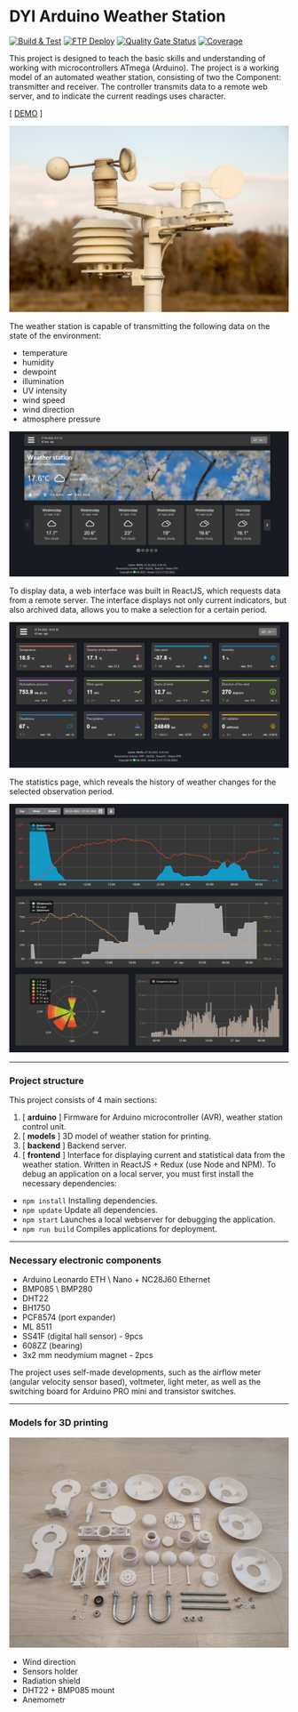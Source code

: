 DYI Arduino Weather Station
===============
[![Build & Test](https://github.com/miksrv/arduino-weather-station/actions/workflows/build.yml/badge.svg)](https://github.com/miksrv/arduino-weather-station/actions/workflows/build.yml)
[![FTP Deploy](https://github.com/miksrv/arduino-weather-station/actions/workflows/deploy.yml/badge.svg)](https://github.com/miksrv/arduino-weather-station/actions/workflows/deploy.yml)
[![Quality Gate Status](https://sonarcloud.io/api/project_badges/measure?project=miksrv_arduino-weather-station&metric=alert_status)](https://sonarcloud.io/summary/new_code?id=miksrv_arduino-weather-station)
[![Coverage](https://sonarcloud.io/api/project_badges/measure?project=miksrv_arduino-weather-station&metric=coverage)](https://sonarcloud.io/summary/new_code?id=miksrv_arduino-weather-station)

This project is designed to teach the basic skills and understanding of working with microcontrollers ATmega (Arduino). The project is a working model of an automated weather station, consisting of two the Component: transmitter and receiver. The controller transmits data to a remote web server, and to indicate the current readings uses character.

[ [DEMO](https://meteo.miksoft.pro/) ]

![DIY weather station](./docs/photo-1.jpg)

The weather station is capable of transmitting the following data on the state of the environment: 
- temperature
- humidity
- dewpoint
- illumination
- UV intensity
- wind speed
- wind direction
- atmosphere pressure

![Main interface](./docs/screen1.jpg)

To display data, a web interface was built in ReactJS, which requests data from a remote server. The interface displays not only current indicators, but also archived data, allows you to make a selection for a certain period. 

![Sensors interface](./docs/screen2.jpg)

The statistics page, which reveals the history of weather changes for the selected observation period.

![Statistic interface](./docs/screen3.jpg)

----------------------

### Project structure

This project consists of 4 main sections: 

1. [ **arduino** ] Firmware for Arduino microcontroller (AVR), weather station control unit.
2. [ **models** ] 3D model of weather station for printing.
3. [ **backend** ] Backend server. 
4. [ **frontend** ] Interface for displaying current and statistical data from the weather station. Written in ReactJS + Redux (use Node and NPM). To debug an application on a local server, you must first install the necessary dependencies:
  * `npm install` Installing dependencies.
  * `npm update` Update all dependencies.
  * `npm start` Launches a local webserver for debugging the application.
  * `npm run build` Compiles applications for deployment.

----------------------

### Necessary electronic components 

- Arduino Leonardo ETH \ Nano + NC28J60 Ethernet
- BMP085 \ BMP280
- DHT22
- BH1750
- PCF8574 (port expander)
- ML 8511
- SS41F (digital hall sensor) - 9pcs
- 608ZZ (bearing)
- 3x2 mm neodymium magnet - 2pcs

The project uses self-made developments, such as the airflow meter (angular velocity sensor based), voltmeter, light meter, as well as the switching board for Arduino PRO mini and transistor switches.

----------------------

### Models for 3D printing

![Models for 3D printing](./docs/models.jpg)

- Wind direction
- Sensors holder
- Radiation shield
- DHT22 + BMP085 mount
- Anemometr
